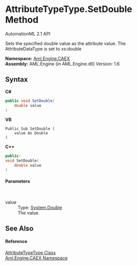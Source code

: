 # AttributeTypeType.SetDouble Method 
AutomationML 2.1 API 

Sets the specified double value as the attribute value. The AttributeDataType is set to xs:double

**Namespace:**&nbsp;<a href="N_Aml_Engine_CAEX">Aml.Engine.CAEX</a><br />**Assembly:**&nbsp;AML.Engine (in AML.Engine.dll) Version: 1.6

## Syntax

**C#**<br />
``` C#
public void SetDouble(
	double value
)
```

**VB**<br />
``` VB
Public Sub SetDouble ( 
	value As Double
)
```

**C++**<br />
``` C++
public:
void SetDouble(
	double value
)
```


#### Parameters
&nbsp;<dl><dt>value</dt><dd>Type: <a href="https://docs.microsoft.com/dotnet/api/system.double" target="_parent" rel="noopener noreferrer">System.Double</a><br />The value.</dd></dl>

## See Also


#### Reference
<a href="T_Aml_Engine_CAEX_AttributeTypeType">AttributeTypeType Class</a><br /><a href="N_Aml_Engine_CAEX">Aml.Engine.CAEX Namespace</a><br />